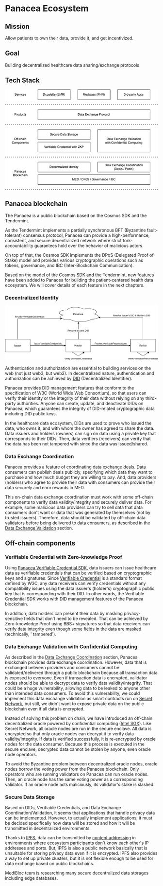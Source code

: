 # Panacea Ecosystem


## Mission

Allow patients to own their data, provide it, and get incentivized.


## Goal

Building decentralized healthcare data sharing/exchange protocols


## Tech Stack

![](images/panacea-ecosystem.png)


## Panacea blockchain

The Panacea is a public blockchain based on the Cosmos SDK and the Tendermint.

As the Tendermint implements a partially synchronous BFT (Byzantine fault-tolerant) consensus protocol,
Panacea can provide a high-performance, consistent, and secure decentralized network
where strict fork-accountability guarantees hold over the behavior of malicious actors.

On top of that, the Cosmos SDK implements the DPoS (Delegated Proof of Stake) model
and provides various cryptographic operations such as tokens, governance, and IBC (Inter-Blockchain Communication).

Based on the model of the Cosmos SDK and the Tendermint,
new features have been added to Panacea for building the patient-centered health data ecosystem.
We will cover details of each feature in the next chapters.


### Decentralized Identity

![](images/did-vc.png)

Authentication and authorization are essential to building services on the web (not just web3, but web2).
In decentralized nature, authentication and authorization can be achieved by [DID](https://www.w3.org/TR/did-core/) (Decentralized Identifier).

Panacea provides DID management features that conform to the specification of W3C (World Wide Web Consortium),
so that users can verify their identity or the integrity of their data without relying on any third-party authorities.
Anyone can create, update, and deactivate DIDs on Panacea, which guarantees the integrity of
DID-related cryptographic data including DID public keys.

In the healthcare data ecosystem, DIDs are used to prove who issued the data, who owns it, and with whom the owner has agreed to share the data.
Data issuers and holders (owners) can sign on data using a private key that corresponds to their DIDs.
Then, data verifiers (receivers) can verify that the data has been not tampered with since the data was issued/shared.

### Data Exchange Coordination

Panacea provides a feature of coordinating data exchange deals.
Data consumers can publish deals publicly, specifying which data they want to purchase and how much budget they are willing to pay.
And, data providers (holders) who agree to provide their data with consumers can provide their data securely and earn rewards in MED.

This on-chain data exchange coordination must work with some off-chain components to verify data validity/integrity and securely deliver data.
For example, some malicious data providers can try to sell data that data consumers don't want or data that was generated by themselves (not by trusted issuers).
Therefore, data should be validated by off-chain data validators before being delivered to data consumers, as described in the [Data Exchange Validation](#data-exchange-validation-with-confidential-computing) section.


## Off-chain components

### Verifiable Credential with Zero-knowledge Proof

Using [Panacea Verifiable Credential SDK](https://github.com/medibloc/vc-sdk), data issuers can issue healthcare data as verifiable credentials that can be verified based on cryptographic keys and signatures.
Since [Verifiable Credential](https://www.w3.org/TR/vc-data-model/) is a standard format defined by W3C, any data receivers can verify credentials without any compatibility issues using the data issuer's (holder's) cryptographic public key that is corresponding with their DID.
In other words, the Verifiable Credential SDK works with DID management features of the Panacea blockchain.

In addition, data holders can present their data by masking privacy-sensitive fields that don't need to be revealed.
That can be achieved by Zero-knowledge Proof using BBS+ signatures so that data receivers can verify data integrity even though some fields in the data are masked (technically, ' tampered').

### Data Exchange Validation with Confidential Computing

As described in the [Data Exchange Coordination](#data-exchange-coordination) section, Panacea blockchain provides data exchange coordination. However, data that is exchanged between providers and consumers cannot be validated/delivered through a public blockchain because all transaction data is exposed to everyone.
Even if transaction data is encrypted, validator nodes should be able to decrypt data to verify data validity/integrity.
That could be a huge vulnerability, allowing data to be leaked to anyone other than intended data consumers.
To avoid this vulnerability, we could implement this data exchange validation as smart contracts run on [Secret Network](https://scrt.network/), but still, we didn't want to expose private data on the public blockchain even if all data is encrypted.

Instead of solving this problem on chain, we have introduced an off-chain decentralized oracle powered by confidential computing ([Intel SGX](https://www.intel.com/content/www/us/en/developer/tools/software-guard-extensions/overview.html)).
Like Secret Network, all oracle nodes are run in the secure enclave. All data is encrypted so that only oracle nodes can decrypt it to verify data validity/integrity. If data is verified successfully, it is re-encrypted by oracle nodes for the data consumer.
Because this process is executed in the secure enclave, decrypted data cannot be stolen by anyone, even oracle node operators.

To avoid the Byzantine problem between decentralized oracle nodes, oracle nodes borrow the voting power from the Panacea blockchain.
Only operators who are running validators on Panacea can run oracle nodes. Then, an oracle node has the same voting power as a corresponding validator.
If an oracle node acts maliciously, its validator's stake is slashed.

### Secure Data Storage

Based on DIDs, Verifiable Credentials, and Data Exchange Coordination/Validation, it seems that applications that handle privacy data can be implemented.
However, to actually implement applications, it must be decided specifically how data will be stored and how it will be transmitted in decentralized environments.

Thanks to [IPFS](https://ipfs.io/), data can be transmitted by [content addressing](https://docs.ipfs.tech/concepts/content-addressing/) in environments where ecosystem participants don't know each other's IP addresses and ports.
But, IPFS is also a public network basically that is unsuitable for storing privacy data even if it is encrypted. IPFS also provides a way to set up private clusters, but it is not flexible enough to be used for data exchange based on public blockchains.

MediBloc team is researching many secure decentralized data storages including edge databases.